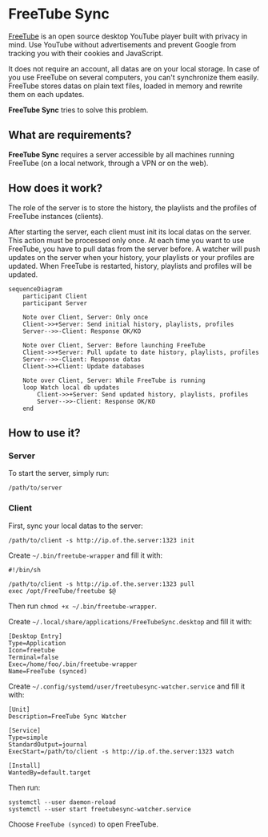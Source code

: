 # FreeTube Sync

[FreeTube](https://freetubeapp.io/) is an open source desktop YouTube player built with privacy in mind. Use YouTube without advertisements and prevent Google from tracking you with their cookies and JavaScript. 

It does not require an account, all datas are on your local storage. In case of you use FreeTube on several computers, you can't synchronize them easily. FreeTube stores datas on plain text files, loaded in memory and rewrite them on each updates.

**FreeTube Sync** tries to solve this problem.

## What are requirements?

**FreeTube Sync** requires a server accessible by all machines running FreeTube (on a local network, through a VPN or on the web).

## How does it work?

The role of the server is to store the history, the playlists and the profiles of FreeTube instances (clients).

After starting the server, each client must init its local datas on the server. This action must be processed only once.
At each time you want to use FreeTube, you have to pull datas from the server before. A watcher will push updates on the server when your history, your playlists or your profiles are updated.
When FreeTube is restarted, history, playlists and profiles will be updated.

```mermaid
sequenceDiagram
    participant Client
    participant Server

    Note over Client, Server: Only once
    Client->>+Server: Send initial history, playlists, profiles
    Server-->>-Client: Response OK/KO

    Note over Client, Server: Before launching FreeTube
    Client->>+Server: Pull update to date history, playlists, profiles
    Server-->>-Client: Response datas
    Client->>+Client: Update databases

    Note over Client, Server: While FreeTube is running
    loop Watch local db updates
        Client->>+Server: Send updated history, playlists, profiles
        Server-->>-Client: Response OK/KO
    end
```

## How to use it?

### Server

To start the server, simply run:

```
/path/to/server
```

### Client

First, sync your local datas to the server:

```
/path/to/client -s http://ip.of.the.server:1323 init
```

Create `~/.bin/freetube-wrapper` and fill it with:

```
#!/bin/sh

/path/to/client -s http://ip.of.the.server:1323 pull
exec /opt/FreeTube/freetube $@
```

Then run `chmod +x ~/.bin/freetube-wrapper`.

Create `~/.local/share/applications/FreeTubeSync.desktop` and fill it with:

```
[Desktop Entry]
Type=Application
Icon=freetube
Terminal=false
Exec=/home/foo/.bin/freetube-wrapper
Name=FreeTube (synced)
```

Create `~/.config/systemd/user/freetubesync-watcher.service` and fill it with:

```
[Unit]
Description=FreeTube Sync Watcher

[Service]
Type=simple
StandardOutput=journal
ExecStart=/path/to/client -s http://ip.of.the.server:1323 watch

[Install]
WantedBy=default.target
```

Then run:

```
systemctl --user daemon-reload
systemctl --user start freetubesync-watcher.service
```

Choose `FreeTube (synced)` to open FreeTube.
